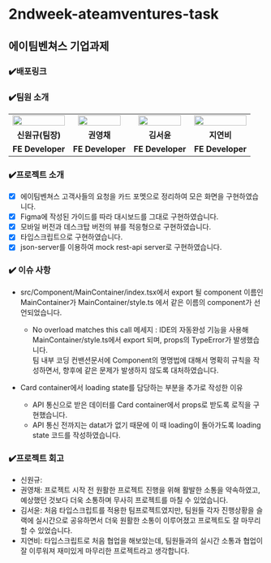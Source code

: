 # 2ndweek-ateamventures-task

## 에이팀벤쳐스 기업과제

### ✔️배포링크

### ✔️팀원 소개

<table align="center">
<tr>
<td align="center"><a href="https://github.com/WongueShin"><img src="https://media.vlpt.us/images/yeonbee/post/a3b02f02-0826-4cc9-b63e-9ddce5fbd857/wongyu.jpg" width="100%" /></a></td>
<td align="center"><a href="https://github.com/zerochae"><img src="https://avatars.githubusercontent.com/u/84373490?v=4" width="90%" /></a></td>
<td align="center"><a href="https://github.com/yunred"><img src="https://avatars.githubusercontent.com/u/84527643?v=4" width="90%" /></a></td>
<td align="center"><a href="https://github.com/jyb1798"><img src="https://avatars.githubusercontent.com/u/64634495?s=400&u=3da5cb5a3ff4338da83a58a23df0608da5092ddc&v=4" width="100%" /></a></td>
</tr>
<tr>
<td align="center"><b>신원규(팀장)</b></td>
<td align="center"><b>권영채</b></td>
<td align="center"><b>김서윤</b></td>
<td align="center"><b>지연비</b></td>
</tr>
<tr>
<td align="center"><b>FE Developer</b></td>
<td align="center"><b>FE Developer</b></td>
<td align="center"><b>FE Developer</b></td>
<td align="center"><b>FE Developer</b></td>
</tr>
</table>

### ✔️프로젝트 소개

- [x] 에이팀벤쳐스 고객사들의 요청을 카드 포멧으로 정리하여 모은 화면을 구현하였습니다.
- [x] Figma에 작성된 가이드를 따라 대시보드를 그대로 구현하였습니다.
- [x] 모바일 버전과 데스크탑 버전의 뷰를 적응형으로 구현하였습니다.
- [x] 타입스크립트으로 구현하였습니다.
- [x] json-server를 이용하여 mock rest-api server로 구현하였습니다.

### ✔️ 이슈 사항

- src/Component/MainContainer/index.tsx에서 export 될 component 이름인 MainContainer가 MainContainer/style.ts 에서 같은 이름의 component가 선언되었습니다.

  - No overload matches this call 메세지 : IDE의 자동완성 기능을 사용해 MainContainer/style.ts에서 export 되며, props의 TypeError가 발생했습니다.
  <br/>팀 내부 코딩 컨밴션문서에 Component의 명명법에 대해서 명확히 규칙을 작성하면서, 향후에 같은 문제가 발생하지 않도록 대처하였습니다. 

- Card container에서 loading state를 담당하는 부분을 추가로 작성한 이유
  - API 통신으로 받은 데이터를 Card container에서 props로 받도록 로직을 구현했습니다.
  - API 통신 전까지는 datat가 없기 때문에 이 때 loading이 돌아가도록 loading state 코드를 작성하였습니다.

### ✔️프로젝트 회고

- 신원규:
- 권영채: 프로젝트 시작 전 원활한 프로젝트 진행을 위해 활발한 소통을 약속하였고, 예상했던 것보다 더욱 소통하며 무사히 프로젝트를 마칠 수 있었습니다.
- 김서윤: 처음 타입스크립트를 적용한 팀프로젝트였지만, 팀원들 각자 진행상황을 슬랙에 실시간으로 공유하면서 더욱 원활한 소통이 이루어졌고 프로젝트도 잘 마무리할 수 있었습니다. 
- 지연비: 타입스크립트로 처음 협업을 해보았는데, 팀원들과의 실시간 소통과 협업이 잘 이루워져 재미있게 마무리한 프로젝트라고 생각합니다.
